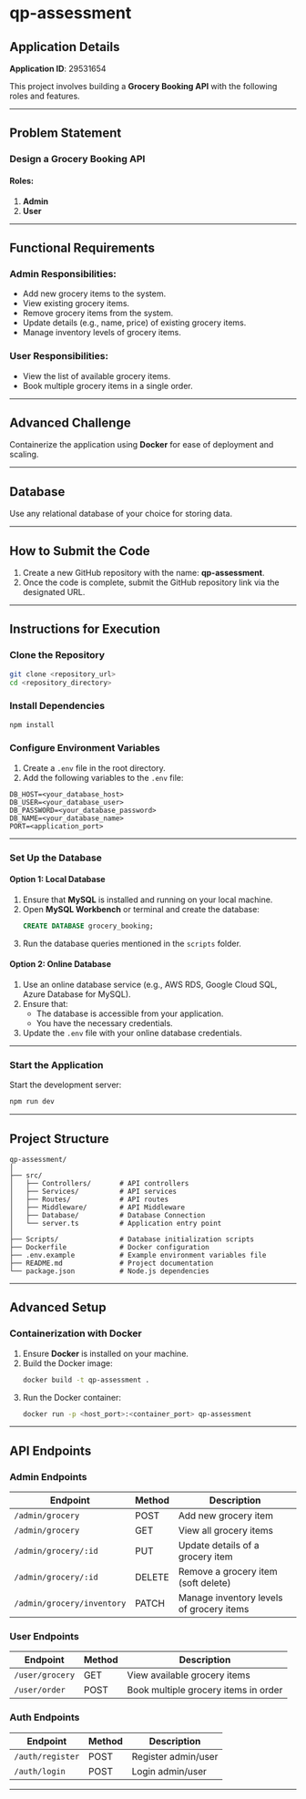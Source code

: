 
# qp-assessment

## Application Details
**Application ID**: 29531654  

This project involves building a **Grocery Booking API** with the following roles and features.

---

## Problem Statement

### Design a Grocery Booking API

#### Roles:
1. **Admin**
2. **User**

---

## Functional Requirements

### Admin Responsibilities:
- Add new grocery items to the system.
- View existing grocery items.
- Remove grocery items from the system.
- Update details (e.g., name, price) of existing grocery items.
- Manage inventory levels of grocery items.

### User Responsibilities:
- View the list of available grocery items.
- Book multiple grocery items in a single order.

---

## Advanced Challenge
Containerize the application using **Docker** for ease of deployment and scaling.

---

## Database
Use any relational database of your choice for storing data.

---
## How to Submit the Code
1. Create a new GitHub repository with the name: **qp-assessment**.
2. Once the code is complete, submit the GitHub repository link via the designated URL.

---

## Instructions for Execution

### Clone the Repository
```bash
git clone <repository_url>
cd <repository_directory>
```

### Install Dependencies
```bash
npm install
```

### Configure Environment Variables
1. Create a `.env` file in the root directory.
2. Add the following variables to the `.env` file:

```env
DB_HOST=<your_database_host>
DB_USER=<your_database_user>
DB_PASSWORD=<your_database_password>
DB_NAME=<your_database_name>
PORT=<application_port>
```

---

### Set Up the Database

#### Option 1: Local Database
1. Ensure that **MySQL** is installed and running on your local machine.
2. Open **MySQL Workbench** or terminal and create the database:
   ```sql
   CREATE DATABASE grocery_booking;
   ```
3. Run the database queries mentioned in the `scripts` folder.

#### Option 2: Online Database
1. Use an online database service (e.g., AWS RDS, Google Cloud SQL, Azure Database for MySQL).
2. Ensure that:
   - The database is accessible from your application.
   - You have the necessary credentials.
3. Update the `.env` file with your online database credentials.

---

### Start the Application
Start the development server:
```bash
npm run dev
```

---

## Project Structure

```plaintext
qp-assessment/
│
├── src/
│   ├── Controllers/       # API controllers
│   ├── Services/          # API services
│   ├── Routes/            # API routes
│   ├── Middleware/        # API Middleware
│   ├── Database/          # Database Connection
│   └── server.ts          # Application entry point
│
├── Scripts/               # Database initialization scripts
├── Dockerfile             # Docker configuration
├── .env.example           # Example environment variables file
├── README.md              # Project documentation
└── package.json           # Node.js dependencies
```

---

## Advanced Setup

### Containerization with Docker
1. Ensure **Docker** is installed on your machine.
2. Build the Docker image:
   ```bash
   docker build -t qp-assessment .
   ```
3. Run the Docker container:
   ```bash
   docker run -p <host_port>:<container_port> qp-assessment
   ```
---

## API Endpoints

### Admin Endpoints
| Endpoint                     | Method   | Description                           |
|------------------------------|----------|---------------------------------------|
| `/admin/grocery`             | POST     | Add new grocery item                  |
| `/admin/grocery`             | GET      | View all grocery items                |
| `/admin/grocery/:id`         | PUT      | Update details of a grocery item      |
| `/admin/grocery/:id`         | DELETE   | Remove a grocery item (soft delete)   |
| `/admin/grocery/inventory`   | PATCH    | Manage inventory levels of grocery items |

### User Endpoints
| Endpoint                     | Method   | Description                           |
|------------------------------|----------|---------------------------------------|
| `/user/grocery`              | GET      | View available grocery items          |
| `/user/order`                | POST     | Book multiple grocery items in  order |

### Auth Endpoints
| Endpoint                     | Method   | Description                           |
|------------------------------|----------|---------------------------------------|
| `/auth/register`             | POST     | Register admin/user                         |
| `/auth/login`                | POST     | Login admin/user                            |

---
